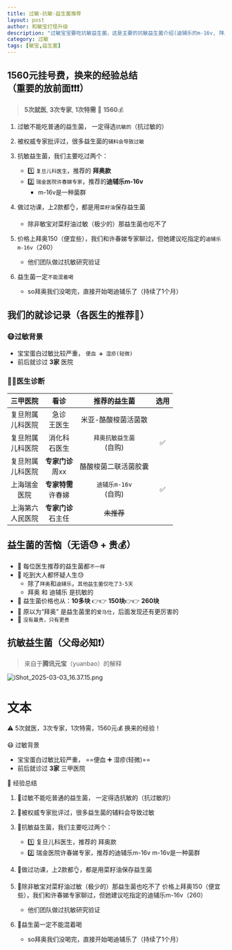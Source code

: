 ```yaml
---
title: 过敏-抗敏-益生菌推荐
layout: post
author: 和敏宝打怪升级
description: "过敏宝宝要吃抗敏益生菌，这是主要的抗敏益生菌介绍(迪辅乐的m-16v, 拜奥的DSM17938等等)，很适合敏宝"
category: 过敏
tags: [敏宝,益生菌]
---
```


## 1560元挂号费，换来的经验总结<br>（重要的放前面❗️❗️❗️）

> **5次就医**, **3次专家**, **1次特需** 🟰 **1560**💰

1. 过敏不能吃普通的益生菌， 一定得选`抗敏的`（抗过敏的）

2. 被权威专家批评过，很多益生菌的`辅料会导致过敏`

3. 抗敏益生菌，我们主要吃过两个：
	- 1️⃣ `复旦儿科医生`，推荐的 **拜奥款**
	- 2️⃣ `瑞金医院许春娣专家`，推荐的**迪辅乐m-16v**
		- m-16v是一种菌群

4. 做过功课，上2款都👌，都是用`菜籽油`保存益生菌
	- 除非敏宝对菜籽油过敏（极少的）那益生菌也吃不了

5. 价格上拜奥150（便宜些），我们和许春娣专家聊过，但她建议吃指定的`迪辅乐m-16v`（260）
	- 他们团队做过抗敏研究验证

6. 益生菌一定`不能混着喝`
	- so拜奥我们没喝完，直接开始喝迪辅乐了（持续了1个月）

## 我们的就诊记录（各医生的推荐💊）️

### 😷过敏背景
- 宝宝蛋白过敏比较严重， `便血 ➕ 湿疹(轻微)`
- 前后就诊过 **3家** 医院

### 🧑‍⚕️医生诊断

|三甲医院|看诊|推荐的益生菌|选用|
|:--:|:--:|:--:|:--:|
|复旦附属<br>儿科医院|急诊<br>王医生|米亚-酪酸梭菌活菌散|️ |
|复旦附属<br>儿科医院|消化科<br>石医生|`拜奥抗敏益生菌`<br>(自购)|✅|
|复旦附属<br>儿科医院|**专家门诊**<br>周xx|酪酸梭菌二联活菌胶囊|️ ️|
|上海瑞金<br>医院|**专家特需**<br>许春娣|`迪辅乐m-16v` <br>(自购)|✅|
|上海第六<br>人民医院|**专家门诊**<br>石主任|~~未推荐~~|


## 益生菌的苦恼（无语😓 + 贵💰）
- 💢 每位医生推荐的益生菌都`不一样`
- 💢 吃到大人都怀疑人生😓
	- 除了`拜奥`和`迪辅乐`，`其他益生菌仅吃了3-5天`
	- 拜奥 和 迪辅乐 是抗敏的
- 💢 益生菌价格也从：**10多块** 👉👉 **150块**👉👉 **260块**
- 💢 原以为“拜奥” 是益生菌里的`爱马仕`，后面发现还有更厉害的
- 💢 `没有最贵，只有更贵`



## 抗敏益生菌（父母必知❗️）
> 来自于**腾讯元宝**（yuanbao）的解释

![iShot_2025-03-03_16.37.15.png](:/a86a1f9ab4a5415dba35793cec04dc1b)

# 文本
⚠️ 5次就医，3次专家，1次特需，1560元💰 换来的经验！

😷 过敏背景
- 宝宝蛋白过敏比较严重， ==便血 ➕ 湿疹(轻微)==
- 前后就诊过 **3家** 三甲医院

🌈 经验总结
1. 💢过敏不能吃普通的益生菌， 一定得选抗敏的（抗过敏的）

2. 💢被权威专家批评过，很多益生菌的辅料会导致过敏

3. 💢抗敏益生菌，我们主要吃过两个：
	- 1️⃣ 复旦儿科医生，推荐的 拜奥款
	- 2️⃣ 瑞金医院许春娣专家，推荐的迪辅乐m-16v
m-16v是一种菌群

4. 💢做过功课，上2款都👌，都是用菜籽油保存益生菌

5. 💢除非敏宝对菜籽油过敏（极少的）那益生菌也吃不了
价格上拜奥150（便宜些），我们和许春娣专家聊过，但她建议吃指定的迪辅乐m-16v（260）
	- 他们团队做过抗敏研究验证

6. 💢益生菌一定不能混着喝
	- so拜奥我们没喝完，直接开始喝迪辅乐了（持续了1个月）
  
